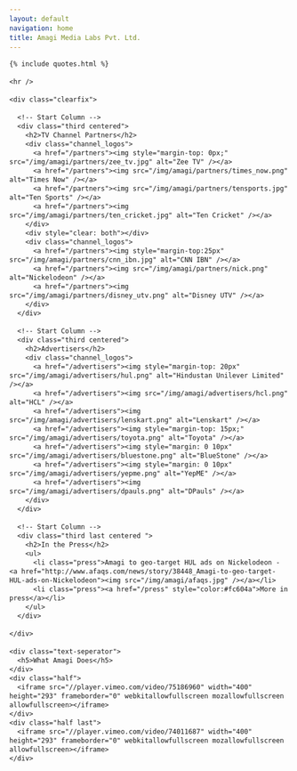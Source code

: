 ```yaml
---
layout: default
navigation: home
title: Amagi Media Labs Pvt. Ltd.
---
```

<div class="main-content">
  <div class="clearfix">

    {% include quotes.html %}

    <hr />

    <div class="clearfix">

      <!-- Start Column --> 		
      <div class="third centered">
        <h2>TV Channel Partners</h2>
        <div class="channel_logos">
          <a href="/partners"><img style="margin-top: 0px;" src="/img/amagi/partners/zee_tv.jpg" alt="Zee TV" /></a>
          <a href="/partners"><img src="/img/amagi/partners/times_now.png" alt="Times Now" /></a>
          <a href="/partners"><img src="/img/amagi/partners/tensports.jpg" alt="Ten Sports" /></a>
          <a href="/partners"><img src="/img/amagi/partners/ten_cricket.jpg" alt="Ten Cricket" /></a>
        </div>
        <div style="clear: both"></div>
        <div class="channel_logos">
          <a href="/partners"><img style="margin-top:25px" src="/img/amagi/partners/cnn_ibn.jpg" alt="CNN IBN" /></a>
          <a href="/partners"><img src="/img/amagi/partners/nick.png" alt="Nickelodeon" /></a>
          <a href="/partners"><img src="/img/amagi/partners/disney_utv.png" alt="Disney UTV" /></a>
        </div>
      </div>

      <!-- Start Column -->     
      <div class="third centered">
        <h2>Advertisers</h2>
        <div class="channel_logos">
          <a href="/advertisers"><img style="margin-top: 20px" src="/img/amagi/advertisers/hul.png" alt="Hindustan Unilever Limited" /></a>
          <a href="/advertisers"><img src="/img/amagi/advertisers/hcl.png" alt="HCL" /></a>
          <a href="/advertisers"><img src="/img/amagi/advertisers/lenskart.png" alt="Lenskart" /></a>
          <a href="/advertisers"><img style="margin-top: 15px;" src="/img/amagi/advertisers/toyota.png" alt="Toyota" /></a>
          <a href="/advertisers"><img style="margin: 0 10px" src="/img/amagi/advertisers/bluestone.png" alt="BlueStone" /></a>
          <a href="/advertisers"><img style="margin: 0 10px" src="/img/amagi/advertisers/yepme.png" alt="YepME" /></a>
          <a href="/advertisers"><img src="/img/amagi/advertisers/dpauls.png" alt="DPauls" /></a>
        </div>
      </div>

      <!-- Start Column -->     
      <div class="third last centered ">
        <h2>In the Press</h2>
        <ul>
          <li class="press">Amagi to geo-target HUL ads on Nickelodeon - <a href="http://www.afaqs.com/news/story/38448_Amagi-to-geo-target-HUL-ads-on-Nickelodeon"><img src="/img/amagi/afaqs.jpg" /></a></li>
          <li class="press"><a href="/press" style="color:#fc604a">More in press</a></li>
        </ul>
      </div>

    </div>

    <div class="text-seperator">
      <h5>What Amagi Does</h5>
    </div>
    <div class="half">
      <iframe src="//player.vimeo.com/video/75186960" width="400" height="293" frameborder="0" webkitallowfullscreen mozallowfullscreen allowfullscreen></iframe> 
    </div>
    <div class="half last">
      <iframe src="//player.vimeo.com/video/74011687" width="400" height="293" frameborder="0" webkitallowfullscreen mozallowfullscreen allowfullscreen></iframe> 
    </div>
  </div>


